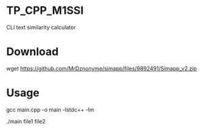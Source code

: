 # TP_CPP_M1SSI
CLI text similarity calculator

# Download
wget https://github.com/MrDznonyme/simapp/files/9892491/Simapp_v2.zip

# Usage
gcc main.cpp -o main -lstdc++ -lm

./main file1 file2
